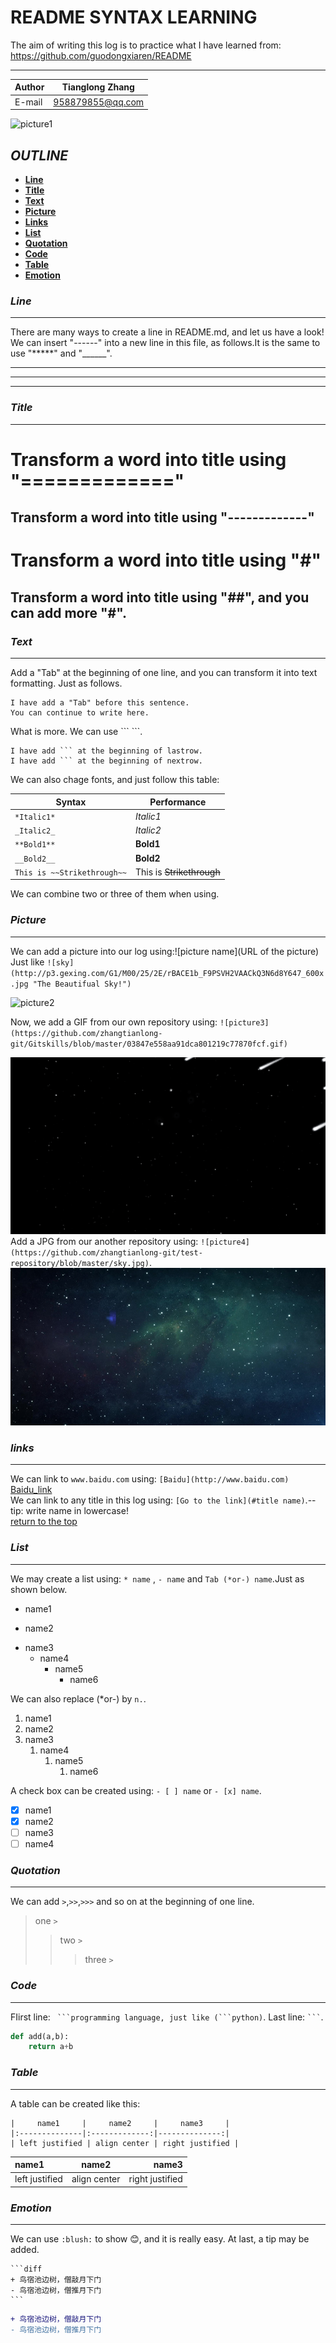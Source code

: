 README SYNTAX LEARNING
==========
The aim of writing this log is to practice what I have learned from:<br>
https://github.com/guodongxiaren/README
****

|Author|Tianglong Zhang|
|---|---|
|E-mail|958879855@qq.com|

![picture1](http://www.5068.com/uploads/allimg/171125/1-1G125100937.jpg)

## *OUTLINE*
* [**Line**](#line)
* [**Title**](#title)
* [**Text**](#text)
* [**Picture**](#picture)
* [**Links**](#links)
* [**List**](#list)
* [**Quotation**](#quotation)
* [**Code**](#code)
* [**Table**](#table)
* [**Emotion**](#emotion)

### *Line*
**********
There are many ways to create a line in README.md, and let us have a look!<br>
We can insert "------" into a new line in this file, as follows.It is  the same to use  "*****" and "______".

-------------------
___________________
*******************

### *Title*
***********
Transform a word into title using "============="
===========================
Transform a word into title using "-------------"
---------------------------
# Transform a word into title using "#"
## Transform a word into title using "##", and you can add more "#".

### *Text*
*****
Add a "Tab" at the beginning of one line, and you can transform it into text formatting. Just as follows.

	I have add a "Tab" before this sentence.
	You can continue to write here.
What is more. We can use \``` \```.
```
I have add ``` at the beginning of lastrow.
I have add ``` at the beginning of nextrow.
```
We can also chage fonts, and just follow this table:

|Syntax|Performance|
|----|-----|
|`*Italic1*`|*Italic1*|
|`_Italic2_`| _Italic2_|
|`**Bold1**`|**Bold1**|
|`__Bold2__`|__Bold2__|
|`This is ~~Strikethrough~~`|This is ~~Strikethrough~~|

We can combine two or three of them when using.

### *Picture*
*****
We can add a picture into our log using:\![picture name](URL of the picture)<br>
Just like `![sky](http://p3.gexing.com/G1/M00/25/2E/rBACE1b_F9PSVH2VAACkQ3N6d8Y647_600x.jpg "The Beautifual Sky!")`<br>

![picture2](http://img.zcool.cn/community/014cca554bfd99000001bf7289bb04.jpg "The Beautifual Sky!")

Now, we add a GIF from our own repository using: `![picture3](https://github.com/zhangtianlong-git/Gitskills/blob/master/03847e558aa91dca801219c77870fcf.gif)`

![picture3](https://github.com/zhangtianlong-git/Gitskills/blob/master/03847e558aa91dca801219c77870fcf.gif)<br>
Add a JPG from our another repository using: `![picture4](https://github.com/zhangtianlong-git/test-repository/blob/master/sky.jpg)`.<br>
![picture4](https://github.com/zhangtianlong-git/test-repository/blob/master/sky.jpg)

### *links*
*****
We can link to `www.baidu.com` using: `[Baidu](http://www.baidu.com)`<br>
[Baidu_link](https://www.baidu.com/)<br>
We can link to any title in this log using: `[Go to the link](#title name)`.--tip: write name in lowercase!<br>
[return to the top](#readme)

### *List*
*****
We may create a list using: `* name` , `- name` and `Tab (*or-) name`.Just as shown below.
* name1
- name2
* name3
	* name4
		* name5
			* name6
			
We can also replace (\*or-) by `n.`.
1. name1
2. name2
3. name3
	1. name4
		1. name5
			1. name6
			
A check box can be created using: `- [ ] name` or `- [x] name`.
- [x] name1
- [x] name2
- [ ] name3
- [ ] name4

### *Quotation*
*****
We can add `>`,`>>`,`>>>` and so on at the beginning of one line.
>one `>`
>>two `>`
>>>three `>`

### *Code*
*****
FIirst line: ` ```programming language, just like (```python)`. Last line: ` ``` `.
```python
def add(a,b):
	return a+b
```

### *Table*
*****
A table can be created like this:<br>
```
|     name1     |     name2     |     name3     |
|:--------------|:-------------:|--------------:|
| left justified | align center | right justified |
```

|     name1     |     name2     |     name3     |
|:--------------|:-------------:|--------------:|
| left justified | align center | right justified |

### *Emotion*
*****
We can use `:blush:` to show :blush:, and it is really easy.
At last, a tip may be added.

	```diff
	+ 鸟宿池边树，僧敲月下门
	- 鸟宿池边树，僧推月下门
	```

```diff
+ 鸟宿池边树，僧敲月下门
- 鸟宿池边树，僧推月下门
```
